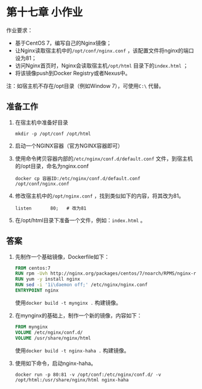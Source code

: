 # 第十七章 小作业

作业要求：

* 基于CentOS 7，编写自己的Nginx镜像；
* 让Nginx读取宿主机中的`/opt/conf/nginx.conf` ，该配置文件将nginx的端口设为81；
* 访问Nginx首页时，Nginx会读取宿主机`/opt/html` 目录下的`index.html` ；
* 将该镜像push到Docker Registry或者Nexus中。


注：如宿主机不存在/opt目录（例如Window 7），可使用`C:\` 代替。



## 准备工作

1. 在宿主机中准备好目录

   ```
   mkdir -p /opt/conf /opt/html
   ```

2. 启动一个NGINX容器（官方NGINX容器即可）

3. 使用命令拷贝容器内部的`/etc/nginx/conf.d/default.conf` 文件，到宿主机的/opt目录，命名为nginx.conf

   ```Shell
   docker cp 容器ID:/etc/nginx/conf.d/default.conf /opt/conf/nginx.conf
   ```

4. 修改宿主机中的`/opt/nginx.conf` ，找到类似如下的内容，将其改为81。

   ```   nginx
   listen       80;   # 改为81
   ```

5. 在/opt/html目录下准备一个文件，例如：`index.html` 。





## 答案

1. 先制作一个基础镜像，Dockerfile如下：

   ```dockerfile
   FROM centos:7
   RUN rpm -Uvh http://nginx.org/packages/centos/7/noarch/RPMS/nginx-release-centos-7-0.el7.ngx.noarch.rpm
   RUN yum -y install nginx
   RUN sed -i '1i\daemon off;' /etc/nginx/nginx.conf
   ENTRYPOINT nginx
   ```
   使用`docker build -t mynginx .` 构建镜像。

2. 在mynginx的基础上，制作一个新的镜像，内容如下：

   ```dockerfile
   FROM mynginx
   VOLUME /etc/nginx/conf.d/
   VOLUME /usr/share/nginx/html
   ```

   使用`docker build -t nginx-haha .` 构建镜像。

3. 使用如下命令，启动nginx-haha。

   ```shell
   docker run -p 80:81 -v /opt/conf:/etc/nginx/conf.d/ -v /opt/html:/usr/share/nginx/html nginx-haha
   ```

   ​